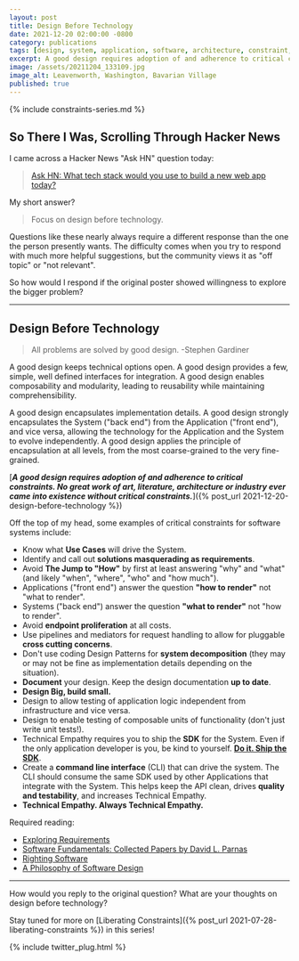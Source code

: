 ```yaml
---
layout: post
title: Design Before Technology
date: 2021-12-20 02:00:00 -0800
category: publications
tags: [design, system, application, software, architecture, constraint, ]
excerpt: A good design requires adoption of and adherence to critical constraints. No great work of art, literature, architecture or industry ever came into existence without critical constraints.
image: /assets/20211204_133109.jpg
image_alt: Leavenworth, Washington, Bavarian Village
published: true
---
```


{% include constraints-series.md %}

## So There I Was, Scrolling Through Hacker News

I came across a Hacker News "Ask HN" question today: 

> [Ask HN: What tech stack would you use to build a new web app today?](https://news.ycombinator.com/item?id=29626371)

My short answer?

> Focus on design before technology. 

Questions like these nearly always require a different response than the one the person presently wants. The difficulty comes when you try to respond with much more helpful suggestions, but the community views it as "off topic" or "not relevant".

So how would I respond if the original poster showed willingness to explore the bigger problem?

___

## Design Before Technology

> All problems are solved by good design. -Stephen Gardiner

A good design keeps technical options open. A good design provides a few, simple, well defined interfaces for integration. A good design enables composability and modularity, leading to reusability while maintaining comprehensibility.

A good design encapsulates implementation details. A good design strongly encapsulates the System ("back end") from the Application ("front end"), and vice versa, allowing the technology for the Application and the System to evolve independently. A good design applies the principle of encapsulation at all levels, from the most coarse-grained to the very fine-grained.

[***A good design requires adoption of and adherence to critical constraints. No great work of art, literature, architecture or industry ever came into existence without critical constraints.***]({% post_url 2021-12-20-design-before-technology %})

Off the top of my head, some examples of critical constraints for software systems include:

- Know what **Use Cases** will drive the System.
- Identify and call out **solutions masquerading as requirements**.
- Avoid **The Jump to "How"** by first at least answering "why" and "what" (and likely "when", "where", "who" and "how much").
- Applications ("front end") answer the question **"how to render"** not "what to render".
- Systems ("back end") answer the question **"what to render"** not "how to render".
- Avoid **endpoint proliferation** at all costs.
- Use pipelines and mediators for request handling to allow for pluggable **cross cutting concerns**.
- Don't use coding Design Patterns for **system decomposition** (they may or may not be fine as implementation details depending on the situation).
- **Document** your design. Keep the design documentation **up to date**.
- **Design Big, build small.**
- Design to allow testing of application logic independent from infrastructure and vice versa.
- Design to enable testing of composable units of functionality (don't just write unit tests!).
- Technical Empathy requires you to ship the **SDK** for the System. Even if the only application developer is you, be kind to yourself. [**Do it. Ship the SDK**](https://youtu.be/jQvvmT3ab80).
- Create a **command line interface** (CLI) that can drive the system. The CLI should consume the same SDK used by other Applications that integrate with the System. This helps keep the API clean, drives **quality and testability**, and increases Technical Empathy.
- **Technical Empathy. Always Technical Empathy.**

Required reading:

- [Exploring Requirements](https://www.amazon.com/Exploring-Requirements-Quality-Before-Design/dp/0932633137/)
- [Software Fundamentals: Collected Papers by David L. Parnas](https://www.amazon.com/Software-Fundamentals-Collected-Papers-Parnas/dp/0201703696/)
- [Righting Software](https://www.amazon.com/Righting-Software-Juval-L%C3%B6wy/dp/0136524036/)
- [A Philosophy of Software Design](https://www.amazon.com/Philosophy-Software-Design-2nd/dp/173210221X/)

---

How would you reply to the original question? What are your thoughts on design before technology?

Stay tuned for more on [Liberating Constraints]({% post_url 2021-07-28-liberating-constraints %}) in this series!

{% include twitter_plug.html %}
